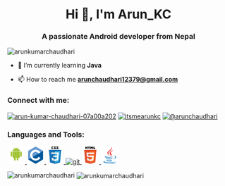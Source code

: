 <h1 align="center">Hi 👋, I'm Arun_KC</h1>
<h3 align="center">A passionate Android developer from Nepal</h3>

<p align="left"> <img src="https://komarev.com/ghpvc/?username=arunkumarchaudhari&label=Profile%20views&color=0e75b6&style=flat" alt="arunkumarchaudhari" /> </p>

- 🌱 I’m currently learning **Java**

- 📫 How to reach me **arunchaudhari12379@gmail.com**

<h3 align="left">Connect with me:</h3>
<p align="left">
<a href="https://linkedin.com/in/arun-kumar-chaudhari-07a00a202" target="blank"><img align="center" src="https://raw.githubusercontent.com/rahuldkjain/github-profile-readme-generator/neutral-icons/src/images/icons/Social/linked-in-alt.svg" alt="arun-kumar-chaudhari-07a00a202" height="30" width="40" /></a>
<a href="https://instagram.com/itsmearunkc" target="blank"><img align="center" src="https://raw.githubusercontent.com/rahuldkjain/github-profile-readme-generator/neutral-icons/src/images/icons/Social/instagram.svg" alt="itsmearunkc" height="30" width="40" /></a>
<a href="https://www.hackerrank.com/@arunchaudhari" target="blank"><img align="center" src="https://raw.githubusercontent.com/rahuldkjain/github-profile-readme-generator/neutral-icons/src/images/icons/Social/hackerrank.svg" alt="@arunchaudhari" height="30" width="40" /></a>
</p>

<h3 align="left">Languages and Tools:</h3>
<p align="left"> <a href="https://developer.android.com" target="_blank"> <img src="https://raw.githubusercontent.com/devicons/devicon/master/icons/android/android-original-wordmark.svg" alt="android" width="40" height="40"/> </a> <a href="https://www.cprogramming.com/" target="_blank"> <img src="https://raw.githubusercontent.com/devicons/devicon/master/icons/c/c-original.svg" alt="c" width="40" height="40"/> </a> <a href="https://www.w3schools.com/css/" target="_blank"> <img src="https://raw.githubusercontent.com/devicons/devicon/master/icons/css3/css3-original-wordmark.svg" alt="css3" width="40" height="40"/> </a> <a href="https://git-scm.com/" target="_blank"> <img src="https://www.vectorlogo.zone/logos/git-scm/git-scm-icon.svg" alt="git" width="40" height="40"/> </a> <a href="https://www.w3.org/html/" target="_blank"> <img src="https://raw.githubusercontent.com/devicons/devicon/master/icons/html5/html5-original-wordmark.svg" alt="html5" width="40" height="40"/> </a> <a href="https://www.java.com" target="_blank"> <img src="https://raw.githubusercontent.com/devicons/devicon/master/icons/java/java-original.svg" alt="java" width="40" height="40"/> </a> </p>

<p><img align="left" src="https://github-readme-stats.vercel.app/api/top-langs?username=arunkumarchaudhari&show_icons=true&locale=en&layout=compact" alt="arunkumarchaudhari" /></p>

<p>&nbsp;<img align="center" src="https://github-readme-stats.vercel.app/api?username=arunkumarchaudhari&show_icons=true&locale=en" alt="arunkumarchaudhari" /></p>
